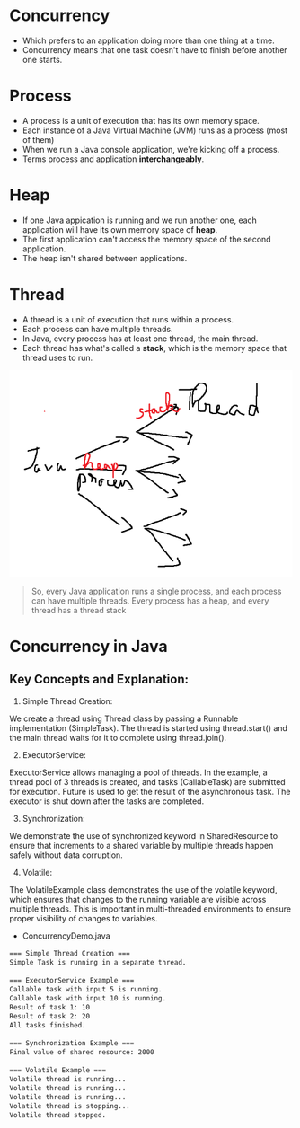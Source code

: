 # Concurrency

- Which prefers to an application doing more
  than one thing at a time.
- Concurrency means that one task doesn't have to
  finish before another one starts.

# Process

- A process is a unit of execution that has its own memory space.
- Each instance of a Java Virtual Machine (JVM) runs as a process (most of them)
- When we run a Java console application, we're kicking off a process.
- Terms process and application **interchangeably**.

# Heap

- If one Java appication is running and we run
  another one, each application will have its
  own memory space of **heap**.
- The first application can't access the memory
  space of the second application.
- The heap isn't shared between applications.

# Thread

- A thread is a unit of execution that runs within a process.
- Each process can have multiple threads.
- In Java, every process has at least one thread, the main thread.
- Each thread has what's called a **stack**,
  which is the memory space that thread uses to run.

![img.png](img.png)
> So, every Java application runs a single
> process, and each process can have multiple
> threads. Every process has a heap, and every
> thread has a thread stack

# Concurrency in Java

## Key Concepts and Explanation:

1. Simple Thread Creation:

We create a thread using Thread class by passing a Runnable implementation (SimpleTask). The thread
is started using thread.start() and the main thread waits for it to complete using thread.join().

2. ExecutorService:

ExecutorService allows managing a pool of threads. In the example, a thread pool of 3 threads is
created, and tasks (CallableTask) are submitted for execution. Future is used to get the result of
the asynchronous task. The executor is shut down after the tasks are completed.

3. Synchronization:

We demonstrate the use of synchronized keyword in SharedResource to ensure that increments to a
shared variable by multiple threads happen safely without data corruption.

4. Volatile:

The VolatileExample class demonstrates the use of the volatile keyword, which ensures that changes
to the running variable are visible across multiple threads. This is important in multi-threaded
environments to ensure proper visibility of changes to variables.

- ConcurrencyDemo.java

```text
=== Simple Thread Creation ===
Simple Task is running in a separate thread.

=== ExecutorService Example ===
Callable task with input 5 is running.
Callable task with input 10 is running.
Result of task 1: 10
Result of task 2: 20
All tasks finished.

=== Synchronization Example ===
Final value of shared resource: 2000

=== Volatile Example ===
Volatile thread is running...
Volatile thread is running...
Volatile thread is running...
Volatile thread is stopping...
Volatile thread stopped.
```